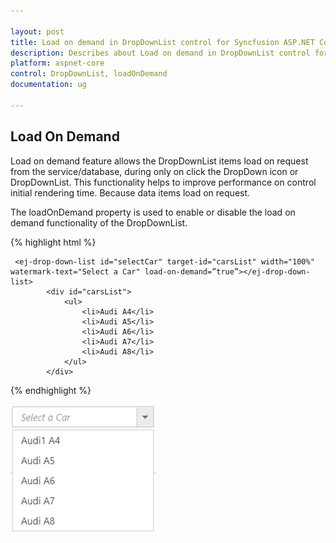 ```yaml
---

layout: post
title: Load on demand in DropDownList control for Syncfusion ASP.NET Core
description: Describes about Load on demand in DropDownList control for Syncfusion ASP.NET Core
platform: aspnet-core
control: DropDownList, loadOnDemand
documentation: ug

---
```


## Load On Demand

Load on demand feature allows the DropDownList items load on request from the service/database, during only on click the DropDown icon or DropDownList. This functionality helps to improve performance on control initial rendering time. Because data items load on request. 

The loadOnDemand property is used to enable or disable the load on demand functionality of the DropDownList.

{% highlight html %}

     <ej-drop-down-list id="selectCar" target-id="carsList" width="100%" watermark-text="Select a Car" load-on-demand=”true”></ej-drop-down-list>
            <div id="carsList">
                <ul>
                    <li>Audi A4</li>
                    <li>Audi A5</li>
                    <li>Audi A6</li>
                    <li>Audi A7</li>
                    <li>Audi A8</li>
                </ul>
            </div>

     
{% endhighlight %}


![](LoadOnDemand/loadondemand.png)